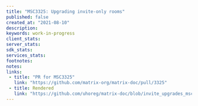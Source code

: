 ```yaml
---
title: "MSC3325: Upgrading invite-only rooms"
published: false
created_at: "2021-08-10"
description:
keywords: work-in-progress
client_stats:
server_stats:
sdk_stats:
services_stats:
footnotes:
notes:
links:
 - title: "PR for MSC3325"
   link: "https://github.com/matrix-org/matrix-doc/pull/3325"
 - title: Rendered
   link: "https://github.com/uhoreg/matrix-doc/blob/invite_upgrades_msc/proposals/3325-upgrading-invite-only-rooms.md"
---
```

